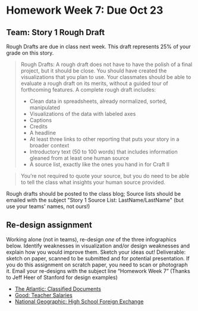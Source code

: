 # Homework Week 7: Due Oct 23
<!-- Redesign -->


## Team: Story 1 Rough Draft  
Rough Drafts are due in class next week. This draft represents 25% of your grade on this story.

> Rough Drafts: A rough draft does not have to have the polish of a final project, but it should be close. You should have created the visualizations that you plan to use. Your classmates should be able to evaluate a rough draft on its merits, without a guided tour of forthcoming features. A complete rough draft includes:  
> + Clean data in spreadsheets, already normalized, sorted, manipulated  
> + Visualizations of the data with labeled axes  
> + Captions  
> + Credits  
> + A headline  
> + At least three links to other reporting that puts your story in a broader context  
> + Introductory text (50 to 100 words) that includes information gleaned from at least one human source    
> + A source list, exactly like the ones you hand in for Craft II  

> You’re not required to quote your source, but you do need to be able to tell the class what insights your human source provided.

Rough drafts should be posted to the class blog; Source lists should be emailed with the subject "Story 1 Source List: LastName/LastName" (but use your teams' names, not ours!)

## Re-design assignment

Working alone (not in teams), re-design *one* of the three infographics below. Identify weaknesses in visualization and/or design weaknesses and explain how you would improve them. Sketch your ideas out! Deliverable: sketch on paper, scanned to be submitted and for potential presentation. If you do this assignment on scratch paper, you need to scan or photograph it. Email your re-designs with the subject line “Homework Week 7”    (Thanks to Jeff Heer of Stanford for design examples)

+ <a href="http://www.theatlantic.com/magazine/archive/2007/09/classify-this/306114/#">The Atlantic: Classified Documents</a>  
+ <a href="http://www.flickr.com/photos/goodmagazine/3576258997/" target="_blank">Good: Teacher Salaries</a>  
+ <a href="http://ngm.nationalgeographic.com/2008/09/exchange/silver-text">National Geographic: High School Foreign Exchange</a>  


